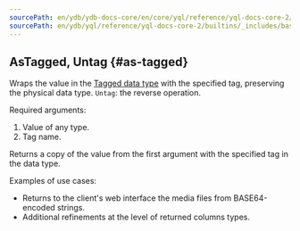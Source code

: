 ```yaml
---
sourcePath: en/ydb/ydb-docs-core/en/core/yql/reference/yql-docs-core-2/builtins/_includes/basic/as_tagged.md
sourcePath: en/ydb/yql/reference/yql-docs-core-2/builtins/_includes/basic/as_tagged.md
---
```

## AsTagged, Untag {#as-tagged}

Wraps the value in the [Tagged data type](../../../types/special.md) with the specified tag, preserving the physical data type. `Untag`: the reverse operation.

Required arguments:

1. Value of any type.
2. Tag name.

Returns a copy of the value from the first argument with the specified tag in the data type.

Examples of use cases:

* Returns to the client's web interface the media files from BASE64-encoded strings.
* Additional refinements at the level of returned columns types.
